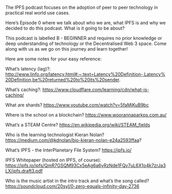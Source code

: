 The IPFS podcast focuses on the adoption of peer to peer technology in practical real world use cases.

Here’s Episode 0 where we talk about who we are, what IPFS is and why we decided to do this podcast. What is it going to be about? 

This podcast is labelled B - BEGINNER and requires no prior knowledge or deep understanding of technology or the Decentralised Web 3 space. Come along with us as we go on this journey and learn together!

Here are some notes for your easy reference:

What’s latency (lag)?: http://www.linfo.org/latency.html#:~:text=Latency%20Definition-,Latency%20Definition,be%20returned%20to%20its%20sender.

What’s caching?: 
https://www.cloudflare.com/learning/cdn/what-is-caching/

What are shards?
https://www.youtube.com/watch?v=5faMjKuB9bc

Where is the school on a blockchain?
https://www.woorannaparkps.com.au/

What’s a STEAM Centre?
https://en.wikipedia.org/wiki/STEAM_fields

Who is the learning technologist Kieran Nolan?
https://medium.com/@kdnolan/bio-kieran-nolan-e24a2593ffaa?

What’s IPFS - the InterPlanetary File System?
https://ipfs.io/

IPFS Whitepaper (hosted on IPFS, of course):
https://ipfs.io/ipfs/QmR7GSQM93Cx5eAg6a6yRzNde1FQv7uL6X1o4k7zrJa3LX/ipfs.draft3.pdf

Who is the music artist in the intro track and what’s the song called?
https://soundcloud.com/20syl/0-zero-equals-infinity-day-2736


